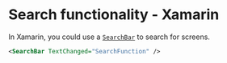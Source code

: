 # Search functionality - Xamarin

In Xamarin, you could use a [`SearchBar`](https://learn.microsoft.com/en-us/xamarin/xamarin-forms/user-interface/searchbar) to search for screens.

```xml
<SearchBar TextChanged="SearchFunction" />
```
